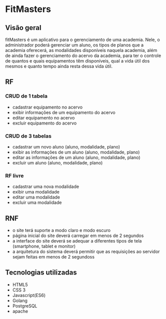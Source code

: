 # FitMasters

## Visão geral

fitMasters é um aplicativo para o gerenciamento de uma academia. Nele, o administrador poderá gerenciar um aluno, os tipos de planos que a academia oferecerá, as modalidades disponíveis naquela academia, além de ainda fazer o gerenciamento do acervo da academia, para ter o controle de quantos e quais equipamentos têm disponíveis, qual a vida útil dos mesmos e quanto tempo ainda resta dessa vida útil.

## RF

### CRUD de 1 tabela

- cadastrar equipamento no acervo
- exibir informações de um equipamento do acervo
- editar equipamento no acervo
- excluir equipamento do acervo

### CRUD de 3 tabelas

- cadastrar um novo aluno (aluno, modalidade, plano)
- exibir as informações de um aluno (aluno, modalidade, plano)
- editar as informações de um aluno (aluno, modalidade, plano)
- excluir um aluno (aluno, modalidade, plano)

### RF livre

- cadastrar uma nova modalidade
- exibir uma modalidade
- editar uma modalidade
- excluir uma modalidade

## RNF

- o site terá suporte a modo claro e modo escuro
- página inicial do site deverá carregar em menos de 2 segundos
- a interface do site deverá se adequar a diferentes tipos de tela (smartphone, tablet e monitor)
- a arquitetura do sistema deverá permitir que as requisições ao servidor sejam feitas em menos de 2 segundoss

## Tecnologias utilizadas

- HTML5
- CSS 3
- Javascript(ES6)
- Golang
- PostgreSQL
- apache 